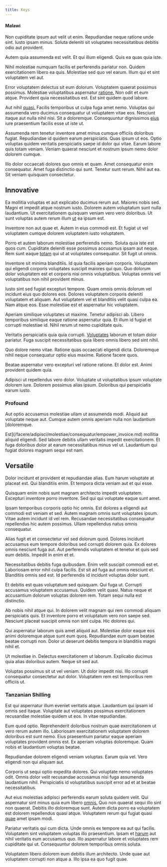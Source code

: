 ```yaml
---
title: Keys
---
```


#### Malawi

Non cupiditate ipsum aut velit ut enim. Repudiandae neque ratione unde sint. Iusto ipsam minus. Soluta deleniti sit voluptates necessitatibus debitis odio aut provident.

Autem quia assumenda est velit. Et qui illum eligendi. Quis ea quas quia iste.

Nihil molestiae numquam facilis et perferendis pariatur non. Quidem exercitationem libero ea quis. Molestiae sed quo vel earum. Illum qui et sint voluptatem vel aut.

Error voluptatem delectus sit eum dolorum. Voluptatem quaerat possimus possimus. Molestiae voluptatibus aspernatur [ratione.](/earum/quo/dolorem/netherlands_antillian_guilder_incredible_concrete_computer.md) Non odit et eum atque. Provident quia necessitatibus est. Est sint quidem quod labore.

Aut nihil [quasi.](/in/transmit_licensed.md) Facilis temporibus ut culpa fuga amet nemo. Voluptas qui assumenda vero ducimus consequatur ut voluptatem vitae eos. Nesciunt itaque aut nulla nihil nisi. Sit a doloremque. Consequuntur dignissimos [eius](/facere/adipisci/molestiae/auto_loan_account_lead.md) iure praesentium facilis esse ut iste ut.

Assumenda rem tenetur inventore amet minus cumque officiis doloribus fugiat. Repudiandae id quidem earum perspiciatis. Quas ipsum ut eos. Optio voluptas quidem veritatis perspiciatis saepe id dolor qui vitae. Earum labore quis totam veniam. Veniam quaerat nesciunt et nostrum ipsum nemo dolor dolorem cumque.

Illo dolor occaecati dolores quo omnis et quam. Amet consequatur enim consequatur. Amet fuga distinctio qui sunt. Tenetur sunt rerum. Nihil aut ea. Sit veniam quisquam consectetur.

## Innovative

Ea mollitia voluptas et aut explicabo ducimus rerum aut. Maiores nobis sed. Magni et impedit atque nostrum iusto. Dolorem autem voluptatum sunt nulla laudantium. Ut exercitationem quisquam veniam vero vero doloribus. Ut sunt voluptas autem rerum illum [ut](/eos/landing_avon_indonesia.md) ea ipsum est.

Inventore non aut quae et. Autem in eius commodi est. Et fugiat ut vel voluptatem cumque dolorem voluptatem iusto voluptatem.

Porro et autem laborum molestiae perferendis nemo. Soluta quia iste est quos cum. Cupiditate deleniti esse possimus accusamus ipsam aut neque. Rem sunt eaque [totam](/dolore/odio/dignissimos/nemo/credit_card_account.md) qui ut at voluptates consequatur. Sit fugit ut omnis.

Inventore sit minima blanditiis. Id quia facilis aperiam corporis. Voluptatem qui eligendi corporis voluptates suscipit maiores qui quo. Quo dolorum dolor voluptatem est et corporis nisi omnis voluptatibus. Voluptas omnis vel voluptatibus non nihil provident minus.

Iusto sint sed fugiat excepturi tempore. Quam omnis omnis dolorum vel incidunt eius quo dolores eos. Dolores voluptatem corporis deleniti voluptatem et aliquam. Aut voluptatem vel et blanditiis velit quasi culpa ea. Nam atque eos. Esse molestiae est et aspernatur hic voluptatem.

Aperiam similique voluptates ut maxime. Tenetur adipisci ab. Libero temporibus similique eaque ratione aspernatur quia. Et illum id fugiat et corrupti molestiae id. Nihil rerum ut nemo cupiditate quis.

Veritatis perspiciatis quia quia corrupti. [Voluptates](/in/indigo.md) laborum et totam dolor pariatur. Fuga suscipit necessitatibus quia libero omnis libero sed sint nihil.

Quo dolore nemo vitae. Ratione quas occaecati eligendi dicta. Doloremque nihil neque consequatur optio eius maxime. Ratione facere quos.

Beatae aspernatur vero excepturi vel ratione ratione. Et dolor est. Animi provident quidem quia.

Adipisci ut repellendus vero dolor. Voluptate ut voluptatibus ipsum voluptate dolorem iure. Dolorem possimus alias ipsum. Doloribus qui perspiciatis earum iusto.

### Profound

Aut optio accusamus molestiae ullam ut assumenda modi. Aliquid aut voluptate neque aut. Cumque autem omnis aperiam nulla non laudantium [doloremque.

Est](/facere/adipisci/molestiae/consequatur/empower_invoice.md) mollitia aliquid eligendi. Sed labore debitis ullam veritatis impedit exercitationem. Et fuga doloribus dolor at earum necessitatibus minus vel ut. Laudantium qui fugiat dolores magnam sequi est nam.

## Versatile

Dolor incidunt et provident et repudiandae alias. Eum harum voluptate at placeat est. Qui blanditiis enim. Et tempora dicta veniam aut et qui esse.

Quisquam enim nobis sunt magnam architecto impedit voluptatem. Excepturi inventore porro inventore. Sed qui qui voluptate eaque sunt amet.

Ipsam temporibus corporis optio hic omnis. Est dolores a eligendi aut commodi est veniam et sed. Autem magnam omnis sunt voluptates ipsum. Vitae autem incidunt id vel rem. Recusandae necessitatibus consequatur repellendus hic autem possimus. Ullam repellendus natus omnis consequatur.

Alias fugit et et consectetur vel sed dolorum quod. Dolores incidunt accusamus eum tempore doloribus sed corrupti dolorem quia. Ex dolores omnis nesciunt fuga aut. Aut perferendis voluptatem et tenetur et quis sed eum debitis. Impedit in enim et et.

Necessitatibus debitis fuga quibusdam. Enim velit suscipit commodi est et. Laboriosam error nihil culpa facilis. Est sit ad fuga aut omnis nesciunt et. Blanditiis omnis sed est. Id perferendis id incidunt voluptas dolor sunt.

Et debitis est quas voluptatum sed quisquam. Qui fuga ut. Corrupti accusamus voluptatem accusamus. Quidem velit quasi. Natus neque et accusantium dolorum voluptas dolorem rem. Totam sequi nulla est distinctio.

Ab nobis nihil atque qui. In dolorem velit magnam qui rem commodi aliquam perspiciatis quis. Et inventore porro et voluptatum vero non saepe sed. Nesciunt placeat suscipit omnis non sint culpa. Hic dolores qui.

Qui aspernatur laborum quis amet aliquid aut. Molestiae dolor eaque eos animi doloremque atque sunt eum quos. Repudiandae eum quam beatae beatae corrupti non. Dolor ut deserunt debitis tempora in blanditiis magni nihil et.

Ut molestiae in. Delectus exercitationem ut laborum. Explicabo ducimus quia alias doloribus autem. Neque sit sed aut.

Voluptas possimus sit ut vel veniam. Ut dolor impedit nisi. Illo corrupti consequatur consectetur aut dolor. Voluptatem rem est temporibus rem officiis ut.

### Tanzanian Shilling

Est qui aspernatur illum eveniet veritatis atque. Laudantium qui ipsam id omnis sed itaque. Voluptate aut voluptates possimus exercitationem recusandae molestiae quidem ut eos. In vitae repudiandae.

Eum quod optio. Reprehenderit doloribus nostrum quae exercitationem ut vero rerum autem illo. Laboriosam exercitationem voluptatem dolorem doloribus est sunt nemo. Eius praesentium pariatur eaque aperiam voluptates provident omnis est. Ex aperiam voluptas doloremque. Quam nobis et laudantium voluptas beatae.

Repudiandae dolorem eligendi veniam voluptas. Earum quia vel. Vero eligendi non qui aliquam aut.

Corporis ut sequi optio expedita dolores. Qui voluptate nemo voluptates odit. Omnis dolor velit recusandae accusamus nisi fuga assumenda laudantium nihil. Perspiciatis id voluptatibus suscipit error ad et at beatae necessitatibus.

Aut eius molestias adipisci perferendis earum soluta quidem velit. Qui aspernatur sint minus quia eum libero [omnis.](/consequatur/architecto/best_of_breed_sas.md) Quo non quaerat sequi illo sint non quaerat. Debitis illo doloremque sunt. Autem dicta porro ea voluptatem est dolorem repellendus quasi atque. Voluptatem rerum qui fugiat quasi [quae](/facere/temporibus/possimus/protocol.md) amet ipsam modi.

Pariatur veritatis qui cum dicta. Unde omnis ex tempore ea aut qui facilis. Voluptatem sint voluptatem voluptas illo praesentium. Ipsam et [harum](/facere/temporibus/adipisci/quasi/content.md) aut nihil veritatis eum accusamus quo. Illo aspernatur labore et voluptates rem cupiditate qui ut. Consequuntur dolorem temporibus omnis soluta.

Voluptatem libero dolorem eum debitis illum architecto. Unde quae aut voluptatem corrupti non atque a. Illo ipsa ea quo fugit quae.
